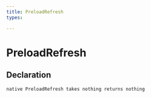 ```yaml
---
title: PreloadRefresh
types:

---
```


# PreloadRefresh

## Declaration

```jass
native PreloadRefresh takes nothing returns nothing
```
